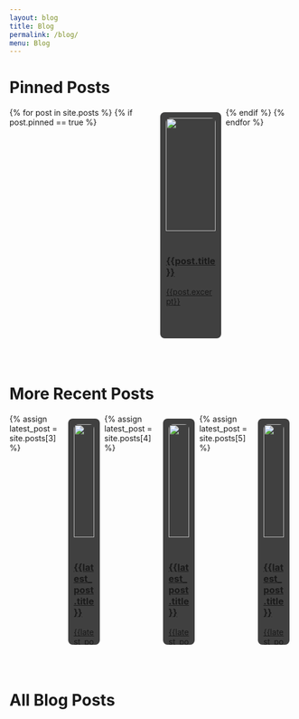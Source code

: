 ```yaml
---
layout: blog
title: Blog
permalink: /blog/
menu: Blog
---
```


# Pinned Posts


<div class="body">
{% for post in site.posts %}
    {% if post.pinned == true %}
      <a href="{{site.baseurl}}{{post.url}}" class="card">
        <div class="blah"><img src= "{{post.picture}}" style="width:100%"></div>
        <div class="container">
          <h3><b>{{post.title}}</b></h3>
          <p>{{post.excerpt}}</p>
        </div>
      </a>
          {% endif %}
          {% endfor %}
</div>


<br>
<br>

# More Recent Posts

<style>
@media screen and (min-width: 40em) {
.body {
  display: flex;
  flex-direction: row;

}

}

.card {
  background-color: rgb(64, 64, 64); /* Use a light background color */
  border-radius: 8px;
  transition: transform 0.3s ease-in-out;
  display: flex;
  flex-direction: row wrap;
  flex-direction: column;
  text-align: left;
  margin: 8px;
  overflow: hidden;
  flex: 31%;
  height: 400px;
}

/* On mouse-over, add a deeper shadow */
.card:hover {
  transform: scale(1.05);
}

.card img {
  object-fit: cover;
  height: 200px;
  border-radius: 8px 8px 0 0; /* Rounded corners at the top */
}

/* Add some padding inside the card container */
.container {
  padding: 10px 10px;

}

.blah {
  padding: 10px;
  object-fit: cover;
  

}

</style>



<div class="body">
  {% assign latest_post = site.posts[3] %}
  <a href="{{site.baseurl}}{{latest_post.url}}" class="card">
    <div class="blah"><img src= "{{latest_post.picture}}" style="width:100%"></div>
    <div class="container">
      <h3><b>{{latest_post.title}}</b></h3>
      <p>{{latest_post.excerpt}}</p>
    </div>
  </a>
  {% assign latest_post = site.posts[4] %}
  <a href="{{site.baseurl}}{{latest_post.url}}" class="card">
    <div class="blah"><img src="{{latest_post.picture}}" style="width:100%"></div>
    <div class="container">
      <h3><b>{{latest_post.title}}</b></h3>
      <p>{{latest_post.excerpt}}</p>
    </div>
  </a>
  {% assign latest_post = site.posts[5] %}
  <a href="{{site.baseurl}}{{latest_post.url}}" class="card">
    <div class="blah"><img src="{{latest_post.picture}}" style="width:100%"></div>
    <div class="container">
      <h3><b>{{latest_post.title}}</b></h3>
      <p>{{latest_post.excerpt}}</p>
    </div>
  </a>
</div>

<br/>
<br/>

# All Blog Posts